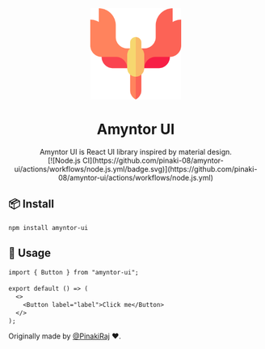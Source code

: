 <div align="center">
  <img height="180" src="./assets/icon.png">
  <h1>Amyntor UI</h1>
  Amyntor UI is React UI library inspired by material design.
  <div>
[![Node.js CI](https://github.com/pinaki-08/amyntor-ui/actions/workflows/node.js.yml/badge.svg)](https://github.com/pinaki-08/amyntor-ui/actions/workflows/node.js.yml)  </div>
</div>

## 📦 Install

```bash
npm install amyntor-ui
```

## 🔨 Usage

```tsx
import { Button } from "amyntor-ui";

export default () => (
  <>
    <Button label="label">Click me</Button>
  </>
);
```

Originally made by [@PinakiRaj][1] ❤️.

[1]: https://github.com/pinaki-08

